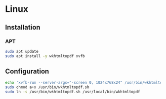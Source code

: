 # Linux

## Installation

### APT

```sh
sudo apt update
sudo apt install -y wkhtmltopdf xvfb
```

## Configuration

```sh
echo 'xvfb-run --server-args="-screen 0, 1024x768x24" /usr/bin/wkhtmltopdf $*' | sudo tee /usr/bin/wkhtmltopdf.sh > /dev/null
sudo chmod a+x /usr/bin/wkhtmltopdf.sh
sudo ln -s /usr/bin/wkhtmltopdf.sh /usr/local/bin/wkhtmltopdf
```
